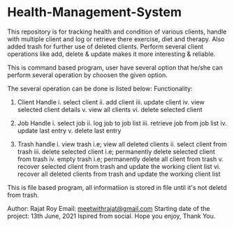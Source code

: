 # Health-Management-System
This repository is for tracking health and condition of various clients, handle with multiple client and log or retrieve there exercise, diet and therapy.
Also added trash for further use of deleted clients. Perform several client operations like add, delete & update makes it more interesting & reliable.

This is command based program, user have several option that he/she can perform several operation by choosen the given option.

The several operation can be done is listed below:
Functionality:

  1. Client Handle
    i. select client
    ii. add client
    iii. update client
    iv. view selected client details
    v. view all clients
    vi. delete selected client
    
  2. Job Handle
    i. select job
    ii. log job to job list
    iii. retrieve job from job list
    iv. update last entry
    v. delete last entry
    
  3. Trash handle
    i. view trash i.e; view all deleted clients
    ii. select client from trash
    iii. delete selected client i.e; permanently delete selected client from trash
    iv. empty trash i.e; permanently delete all client from trash
    v. recover selected client from trash and update the working client list
    vi. recover all deleted clients from trash and update the working client list
    
This is file based program, all informatiion is stored in file until it's not deletd from trash.



Author: Rajat Roy
Email: meetwithrajat@gmail.com
Starting date of the project: 13th June, 2021
Ispired from social.
          Hope you enjoy, Thank You.
